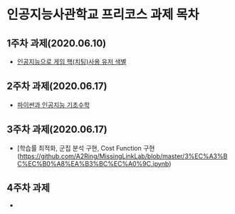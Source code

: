 # 인공지능사관학교 프리코스 과제 목차

## 1주차 과제(2020.06.10)
* [인공지능으로 게임 핵(치팅)사용 유저 색별](https://github.com/A2Ring/MissingLinkLab/blob/master/1%EC%A3%BC%EC%B0%A8%EA%B3%BC%EC%A0%9C.ipynb)

## 2주차 과제(2020.06.17)
* [파이썬과 인공지능 기초수학](https://github.com/A2Ring/MissingLinkLab/blob/master/2%EC%A3%BC%EC%B0%A8%EA%B3%BC%EC%A0%9C.ipynb)

## 3주차 과제(2020.06.17)
* [학습률 최적화, 군집 분석 구현, Cost Function 구현(https://github.com/A2Ring/MissingLinkLab/blob/master/3%EC%A3%BC%EC%B0%A8%EA%B3%BC%EC%A0%9C.ipynb)
## 4주차 과제
* 
